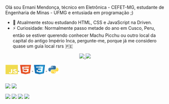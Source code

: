 Olá sou Ernani Mendonça, técnico em Eletrônica - CEFET-MG, estudante de Engenharia de Minas - UFMG e entusiada em programação ;)

- 🔋 Atualmente estou estudando HTML, CSS e JavaScript na Driven.
- ⚡ Curiosidade: Normalmente passo metade do ano em Cusco, Peru, então se estiver querendo conhecer Machu Picchu ou outro local da capital do antigo Império Inca, pergunte-me, porque já me considero quase um guia local rsrs 🇵🇪

<div align="center">
  <a href="https://github.com/ernanimendonca">
  <img height="180em" src="https://github-readme-stats.vercel.app/api?username=ernanimendonca&show_icons=true&theme=dark&include_all_commits=true&count_private=true"/>
  <img height="180em" src="https://github-readme-stats.vercel.app/api/top-langs/?username=ernanimendonca&layout=compact&langs_count=7&theme=dark"/>
</div>
  
  
<div style="display: inline_block"><br>
  <img align="center" alt="Rafa-Js" height="30" width="40" src="https://raw.githubusercontent.com/devicons/devicon/master/icons/javascript/javascript-plain.svg">
  <img align="center" alt="Rafa-HTML" height="30" width="40" src="https://raw.githubusercontent.com/devicons/devicon/master/icons/html5/html5-original.svg">
  <img align="center" alt="Rafa-CSS" height="30" width="40" src="https://raw.githubusercontent.com/devicons/devicon/master/icons/css3/css3-original.svg">
  <img align="center" alt="Rafa-Python" height="30" width="40" src="https://raw.githubusercontent.com/devicons/devicon/master/icons/python/python-original.svg">

  ##
 
<div> 
  
 <a href = "https://www.linkedin.com/in/ernani-mendon%C3%A7a-1032aa11a/"><img src="	https://img.shields.io/badge/LinkedIn-0077B5?style=for-the-badge&logo=linkedin&logoColor=white" target="_blank"></a>
   <a href = "mailto:ernanimendoncacefet@gmail.com"><img src="https://img.shields.io/badge/-Gmail-%23333?style=for-the-badge&logo=gmail&logoColor=white" target="_blank"></a>

   <a href = "https://www.facebook.com/ernanimendoncaelt"><img src="https://img.shields.io/badge/Facebook-1877F2?style=for-the-badge&logo=facebook&logoColor=white" target="_blank"></a>
     <a href = "https://twitter.com/MendoncaErnani"><img src="https://img.shields.io/badge/Twitter-1DA1F2?style=for-the-badge&logo=twitter&logoColor=white" target="_blank"></a>
     <a href = ""><img src="https://img.shields.io/badge/Bitcoin-000000?style=for-the-badge&logo=bitcoin&logoColor=white" target="_blank"></a>
       <a href = "https://api.whatsapp.com/send?phone=5531994566036"><img src="https://img.shields.io/badge/WhatsApp-25D366?style=for-the-badge&logo=whatsapp&logoColor=white" target="_blank"></a>

</div>
